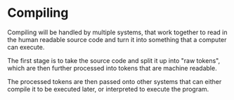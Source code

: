 Compiling
=========

Compiling will be handled by multiple systems, that work together to read in the human readable source code and turn it into something that a computer can execute.

The first stage is to take the source code and split it up into "raw tokens", which are then further processed into tokens that are machine readable.

The processed tokens are then passed onto other systems that can either compile it to be executed later, or interpreted to execute the program.
